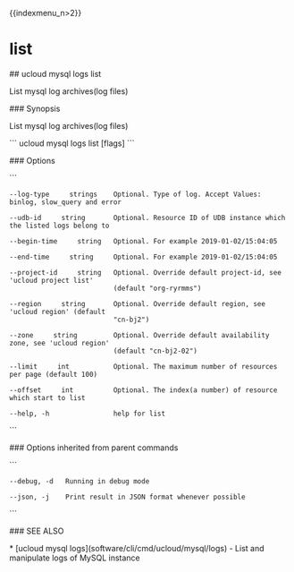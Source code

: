 {{indexmenu_n>2}}

# list

\#\# ucloud mysql logs list

List mysql log archives(log files)

\#\#\# Synopsis

List mysql log archives(log files)

\`\`\` ucloud mysql logs list \[flags\] \`\`\`

\#\#\# Options

\`\`\`

``` 
--log-type     strings    Optional. Type of log. Accept Values: binlog, slow_query and error 
```

``` 
--udb-id     string       Optional. Resource ID of UDB instance which the listed logs belong to 
```

``` 
--begin-time     string   Optional. For example 2019-01-02/15:04:05 
```

``` 
--end-time     string     Optional. For example 2019-01-02/15:04:05 
```

``` 
--project-id     string   Optional. Override default project-id, see 'ucloud project list'
                          (default "org-ryrmms") 
```

``` 
--region     string       Optional. Override default region, see 'ucloud region' (default
                          "cn-bj2") 
```

``` 
--zone     string         Optional. Override default availability zone, see 'ucloud region'
                          (default "cn-bj2-02") 
```

``` 
--limit     int           Optional. The maximum number of resources per page (default 100) 
```

``` 
--offset     int          Optional. The index(a number) of resource which start to list 
```

``` 
--help, -h                help for list 
```

\`\`\`

\#\#\# Options inherited from parent commands

\`\`\`

``` 
--debug, -d   Running in debug mode 
```

``` 
--json, -j    Print result in JSON format whenever possible 
```

\`\`\`

\#\#\# SEE ALSO

\* \[ucloud mysql logs\](software/cli/cmd/ucloud/mysql/logs) - List and
manipulate logs of MySQL instance
